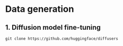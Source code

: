 # Data generation
## 1. Diffusion model fine-tuning
```
git clone https://github.com/huggingface/diffusers
```